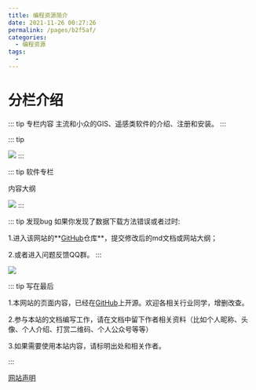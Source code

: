 ```yaml
---
title: 编程资源简介
date: 2021-11-26 00:27:26
permalink: /pages/b2f5af/
categories:
  - 编程资源
tags:
  - 
---
```

# 分栏介绍

::: tip 专栏内容
主流和小众的GIS、遥感类软件的介绍、注册和安装。
:::   

::: tip 

![](https://gitee.com/kitmyfaceplease/image_upload/raw/master/image/20211123223243.png)
:::  

::: tip 软件专栏
  
  内容大纲

<img src="https://gitee.com/kitmyfaceplease/image_upload/raw/master/image/软件资源.png" />
:::

::: tip 发现bug
如果你发现了数据下载方法错误或者过时:

1.进入该网站的**[GitHub](https://github.com/ruiduobao/gisrsdata.com)仓库**，提交修改后的md文档或网站大纲；

2.或者进入问题反馈QQ群。
:::

<img src="https://gitee.com/kitmyfaceplease/image_upload/raw/master/image/地信遥感导航网-问题反馈群群聊二维码.png" />

::: tip 写在最后

1.本网站的页面内容，已经在[GitHub](https://github.com/ruiduobao/ruiduobao.com.git)上开源。欢迎各相关行业同学，增删改查。

2.参与本站的文档编写工作，请在文档中留下作者相关资料（比如个人昵称、头像、个人介绍、打赏二维码、个人公众号等等）

3.如果需要使用本站内容，请标明出处和相关作者。

:::

[网站声明](https://gitee.com/kitmyfaceplease/image_upload/raw/master/image/20211114174754.png)
